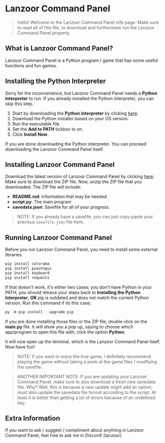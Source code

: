 # Lanzoor Command Panel 

> Hello! Welcome to the Lanzoor Command Panel info page. Make sure to read all of this file, to download and furthermore run the Lanzoor Command Panel properly.

## What is Lanzoor Command Panel?

Lanzoor Command Panel is a Python program / game that has some useful functions and fun games.

## Installing the Python Interpreter

Sorry for the inconvenience, but Lanzoor Command Panel needs a **Python interpreter** to run. If you already installed the Python interpreter, you can skip this step.

1. Start by downloading the **Python interpreter** by clicking [here](https://python.org/downloads).
2. Download the Python installer based on your OS version.
3. Run the executable file.
4. Set the **Add to PATH** tickbox to on.
5. Click **Install Now**.

If you are done downloading the Python interpreter. You can proceed downloading the Lanzoor Command Panel itself.

## Installing Lanzoor Command Panel

Download the latest version of Lanzoor Command Panel by clicking [here](github.com/Lanzoor/LCP/releases/latest). Make sure to download the ZIP file. Now, unzip the ZIP file that you downloaded.
The ZIP file will include:
- **README.md**: Information that may be needed
- **script.py**: The main program
- **savedata.json**: Savefile for all of your progress.

> NOTE: If you already have a savefile, you can just copy-paste your previous `savefile.json` file here.

## Running Lanzoor Command Panel

Before you run Lanzoor Command Panel, you need to install some external libraries.

```ps1
pip install colorama
pip install pyautogui
pip install keyboard
pip install requests
```

If that doesn't work, it's either two cases; you don't have Python in your PATH, you should retrace your steps back to **Installing the Python Interpreter**, **OR** pip is outdated and does not match the current Python version. Run this command if its this case;

```ps1
py -m pip install --upgrade pip
```

If you are done installing those files or the ZIP file, double click on the **main.py** file. It will show you a pop up, saying to choose which app/program to open this file with; click the option **Python**.

It will now open up the terminal, which is the Lanzoor Command Panel itself. Now have fun!

> NOTE: If you want to enjoy the true game, I definitely recommend playing the game without taking a peek at the game files / modifying the savefile.

> ANOTHER IMPORTANT NOTE: If you are updating your Lanzoor Command Panel, make sure to also download a fresh new savedata file.
> Why? Well, this is because a new update might add an option; must also update the savedata file format according to the script.
> At least it is better than getting a lot of errors because of an undefined key.

## Extra Information

If you want to ask / suggest / compliment about anything in Lanzoor Command Panel, feel free to ask me in Discord! (lanzoor)
